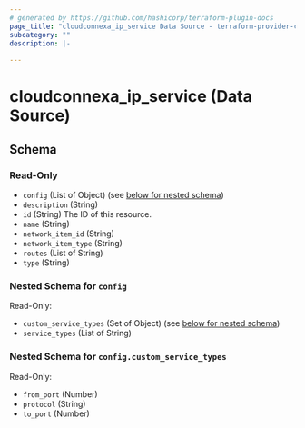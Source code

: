 ```yaml
---
# generated by https://github.com/hashicorp/terraform-plugin-docs
page_title: "cloudconnexa_ip_service Data Source - terraform-provider-cloudconnexa"
subcategory: ""
description: |-
  
---
```


# cloudconnexa_ip_service (Data Source)





<!-- schema generated by tfplugindocs -->
## Schema

### Read-Only

- `config` (List of Object) (see [below for nested schema](#nestedatt--config))
- `description` (String)
- `id` (String) The ID of this resource.
- `name` (String)
- `network_item_id` (String)
- `network_item_type` (String)
- `routes` (List of String)
- `type` (String)

<a id="nestedatt--config"></a>
### Nested Schema for `config`

Read-Only:

- `custom_service_types` (Set of Object) (see [below for nested schema](#nestedobjatt--config--custom_service_types))
- `service_types` (List of String)

<a id="nestedobjatt--config--custom_service_types"></a>
### Nested Schema for `config.custom_service_types`

Read-Only:

- `from_port` (Number)
- `protocol` (String)
- `to_port` (Number)
